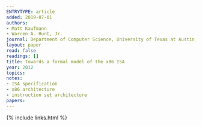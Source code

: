 ```yaml
---
ENTRYTYPE: article
added: 2019-07-01
authors:
- Matt Kaufmann
- Warren A. Hunt, Jr.
journal: Department of Computer Science, University of Texas at Austin, Tech. Rep. TR-12-07
layout: paper
read: false
readings: []
title: Towards a formal model of the x86 ISA
year: 2012
topics:
notes:
- ISA specification
- x86 architecture
- instruction set architecture
papers:
---
```


{% include links.html %}

